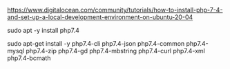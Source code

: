 https://www.digitalocean.com/community/tutorials/how-to-install-php-7-4-and-set-up-a-local-development-environment-on-ubuntu-20-04

sudo apt -y install php7.4


sudo apt-get install -y php7.4-cli php7.4-json php7.4-common php7.4-mysql php7.4-zip php7.4-gd php7.4-mbstring php7.4-curl php7.4-xml php7.4-bcmath